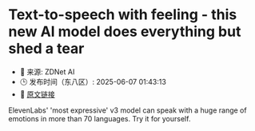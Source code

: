# Text-to-speech with feeling - this new AI model does everything but shed a tear
- 📅 来源: ZDNet AI
- 🕒 发布时间（东八区）: 2025-06-07 01:43:13
- 🔗 [原文链接](https://www.zdnet.com/article/text-to-speech-with-feeling-this-new-ai-model-does-everything-but-shed-a-tear/)

ElevenLabs' 'most expressive' v3 model can speak with a huge range of emotions in more than 70 languages. Try it for yourself.
